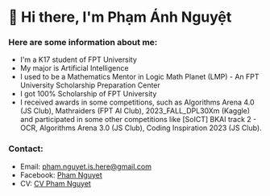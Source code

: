 # 👋 Hi there,  I'm Phạm Ánh Nguyệt

<!--
**phamnguyet2003/phamnguyet2003** is a ✨ _special_ ✨ repository because its `README.md` (this file) appears on your GitHub profile.

Here are some ideas to get you started:

- 🔭 I’m currently working on ...
- 🌱 I’m currently learning ...
- 👯 I’m looking to collaborate on ...
- 🤔 I’m looking for help with ...
- 💬 Ask me about ...
- 📫 How to reach me: ...
- 😄 Pronouns: ...
- ⚡ Fun fact: ...
-->
### Here are some information about me:
- I'm a K17 student of FPT University
- My major is Artificial Intelligence
- I used to be a Mathematics Mentor in Logic Math Planet (LMP) - An FPT University Scholarship Preparation Center
- I got 100% Scholarship of FPT University
- I received awards in some competitions, such as Algorithms Arena 4.0 (JS Club), Mathraiders  (FPT AI Club), 2023_FALL_DPL30Xm (Kaggle) and participated in some other competitions like [SoICT] BKAI track 2 - OCR, Algorithms Arena 3.0 (JS Club), Coding Inspiration 2023 (JS Club).

### Contact:
- Email: pham.nguyet.is.here@gmail.com 
- Facebook: [Pham Nguyet](https://www.facebook.com/nguyetpham.19.2/)
- CV: [CV Pham Nguyet](https://drive.google.com/file/d/16t7UJSpC4aVVY-zUIRD-MJNT3KFA-jH_/view?usp=sharing)
